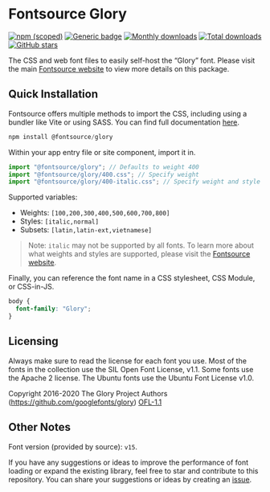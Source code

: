 # Fontsource Glory

[![npm (scoped)](https://img.shields.io/npm/v/@fontsource/glory?color=brightgreen)](https://www.npmjs.com/package/@fontsource/glory) [![Generic badge](https://img.shields.io/badge/fontsource-passing-brightgreen)](https://github.com/fontsource/fontsource) [![Monthly downloads](https://badgen.net/npm/dm/@fontsource/glory)](https://github.com/fontsource/fontsource) [![Total downloads](https://badgen.net/npm/dt/@fontsource/glory)](https://github.com/fontsource/fontsource) [![GitHub stars](https://img.shields.io/github/stars/fontsource/fontsource.svg?style=social&label=Star)](https://github.com/fontsource/fontsource/stargazers)

The CSS and web font files to easily self-host the “Glory” font. Please visit the main [Fontsource website](https://fontsource.org/fonts/glory) to view more details on this package.

## Quick Installation

Fontsource offers multiple methods to import the CSS, including using a bundler like Vite or using SASS. You can find full documentation [here](https://fontsource.org/docs/getting-started/introduction).

```javascript
npm install @fontsource/glory
```

Within your app entry file or site component, import it in.

```javascript
import "@fontsource/glory"; // Defaults to weight 400
import "@fontsource/glory/400.css"; // Specify weight
import "@fontsource/glory/400-italic.css"; // Specify weight and style
```

Supported variables:
- Weights: `[100,200,300,400,500,600,700,800]`
- Styles: `[italic,normal]`
- Subsets: `[latin,latin-ext,vietnamese]`

> Note: `italic` may not be supported by all fonts. To learn more about what weights and styles are supported, please visit the [Fontsource website](https://fontsource.org/fonts/glory).

Finally, you can reference the font name in a CSS stylesheet, CSS Module, or CSS-in-JS.

```css
body {
  font-family: "Glory";
}
```

## Licensing
Always make sure to read the license for each font you use. Most of the fonts in the collection use the SIL Open Font License, v1.1. Some fonts use the Apache 2 license. The Ubuntu fonts use the Ubuntu Font License v1.0.

Copyright 2016-2020 The Glory Project Authors (https://github.com/googlefonts/glory)
[OFL-1.1](https://openfontlicense.org)

## Other Notes
Font version (provided by source): `v15`.

If you have any suggestions or ideas to improve the performance of font loading or expand the existing library, feel free to star and contribute to this repository. You can share your suggestions or ideas by creating an [issue](https://github.com/fontsource/fontsource/issues).